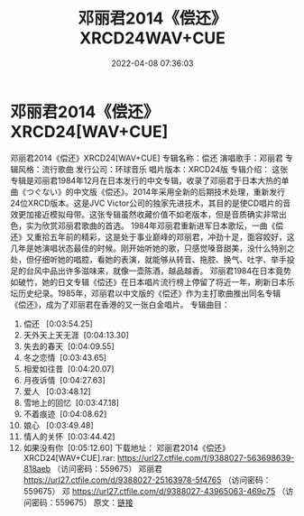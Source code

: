 ﻿---
title: 邓丽君2014《偿还》XRCD24WAV+CUE
date: 2022-04-08 07:36:03
categories: WAV车载音乐、镜像
tags: 国语流行
---
# 邓丽君2014《偿还》XRCD24[WAV+CUE]

邓丽君2014《偿还》XRCD24[WAV+CUE]
专辑名称：偿还
演唱歌手：邓丽君
专辑风格：流行歌曲
发行公司：环球音乐
唱片版本：XRCD24版
专辑介绍：
这张专辑是邓丽君1984年12月在日本发行的中文专辑，收录了邓丽君于日本大热的单曲《つぐない》的中文版《偿还》。2014年采用全新的后期技术处理，重新发行24位XRCD版本。这是JVC
Victor公司的独家先进技术，其目的是使CD唱片的音效更加接近模拟母带。这张专辑虽然收藏价值不如老版本，但是音质确实非常出色，实为欣赏邓丽君歌曲的首选。
1984年邓丽君重新进军日本歌坛，一曲《偿还》又重拾五年前的精彩，这是处于事业巅峰的邓丽君，冲劲十足，面容姣好，这几年是她演唱状态最佳的时候。刚开始听她的歌，只感觉嗓音甜美，没什么特别之处，但仔细听她的唱腔，看她的表演，就能够从转音、拖腔、换气、吐字、举手投足的台风中品出许多滋味来，就像一壶陈酒，越品越香。
邓丽君1984在日本竟势如破竹，她的日文专辑《偿还》在日本唱片流行榜上停留了将近一年，刷新日本乐坛历史纪录。1985年，邓丽君以中文版的《偿还》作为主打歌曲推出同名专辑《偿还》，成为了邓丽君在香港的又一张白金唱片。
专辑曲目：
01. 偿还   [0:03:54.25]
02. 天外天上天无涯  [0:04:13.30]
03. 失去的春天  [0:04:09.55]
04. 冬之恋情  [0:03:43.65]
05. 相爱如往昔  [0:04:20.07]
06. 月夜诉情  [0:04:27.63]
07. 爱人   [0:03:48.12]
08. 雪地上的回忆  [0:03:47.18]
09. 不着痕迹  [0:04:08.62]
10. 娘心   [0:03:49.48]
11. 情人的关怀  [0:03:44.42]
12. 如果没有你  [0:05:12.60]
下载地址：
邓丽君2014《偿还》XRCD24[WAV+CUE].rar: https://url27.ctfile.com/f/9388027-563698639-818aeb
（访问密码：559675）
邓丽君
https://url27.ctfile.com/d/9388027-25163978-5f4765
（访问密码：559675）
邓
https://url27.ctfile.com/d/9388027-43965063-469c75
（访问密码：559675）
原文：[链接](https://blog.sina.com.cn/s/blog_1647c7e7601030wk9.html)